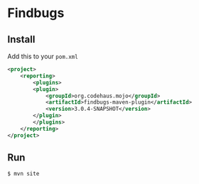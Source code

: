 # Findbugs

## Install

Add this to your `pom.xml`

```xml
<project>
    <reporting>
        <plugins>
        <plugin>
            <groupId>org.codehaus.mojo</groupId>
            <artifactId>findbugs-maven-plugin</artifactId>
            <version>3.0.4-SNAPSHOT</version>
        </plugin>
        </plugins>
    </reporting>
</project>
```

## Run

    $ mvn site
